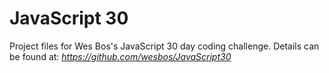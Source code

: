 # JavaScript 30
Project files for Wes Bos's JavaScript 30 day coding challenge. Details can be found at: <em>https://github.com/wesbos/JavaScript30</em>